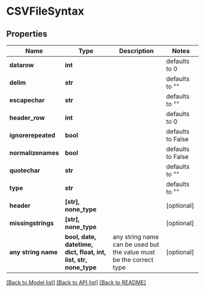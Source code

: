 # CSVFileSyntax

## Properties
Name | Type | Description | Notes
------------ | ------------- | ------------- | -------------
**datarow** | **int** |  | defaults to 0
**delim** | **str** |  | defaults to ""
**escapechar** | **str** |  | defaults to ""
**header_row** | **int** |  | defaults to 0
**ignorerepeated** | **bool** |  | defaults to False
**normalizenames** | **bool** |  | defaults to False
**quotechar** | **str** |  | defaults to ""
**type** | **str** |  | defaults to ""
**header** | **[str], none_type** |  | [optional] 
**missingstrings** | **[str], none_type** |  | [optional] 
**any string name** | **bool, date, datetime, dict, float, int, list, str, none_type** | any string name can be used but the value must be the correct type | [optional]

[[Back to Model list]](../README.md#documentation-for-models) [[Back to API list]](../README.md#documentation-for-api-endpoints) [[Back to README]](../README.md)


